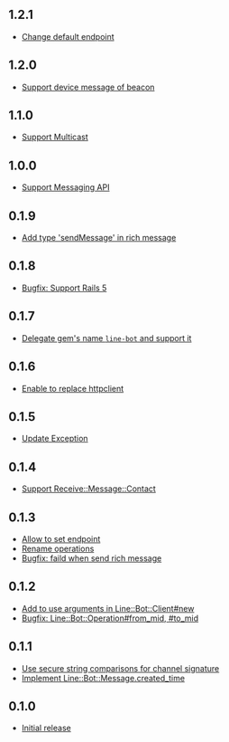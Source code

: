 1.2.1
-----
* [Change default endpoint](https://github.com/line/line-bot-sdk-ruby/pull/53)

1.2.0
-----
* [Support device message of beacon](https://github.com/line/line-bot-sdk-ruby/pull/50)

1.1.0
-----
* [Support Multicast](https://github.com/line/line-bot-sdk-ruby/pull/46)

1.0.0
-----
* [Support Messaging API](https://github.com/line/line-bot-sdk-ruby/pull/38)

0.1.9
-----
* [Add type 'sendMessage' in rich message](https://github.com/line/line-bot-sdk-ruby/pull/34)

0.1.8
-----
* [Bugfix: Support Rails 5](https://github.com/line/line-bot-sdk-ruby/pull/30)

0.1.7
-----
* [Delegate gem's name `line-bot` and support it](https://github.com/line/line-bot-sdk-ruby/issues/26)

0.1.6
-----
* [Enable to replace httpclient](https://github.com/line/line-bot-sdk-ruby/pull/24)

0.1.5
-----
* [Update Exception](https://github.com/line/line-bot-sdk-ruby/pull/18)

0.1.4
-----
* [Support Receive::Message::Contact](https://github.com/line/line-bot-sdk-ruby/pull/16)

0.1.3
-----
* [Allow to set endpoint](https://github.com/line/line-bot-sdk-ruby/pull/11)
* [Rename operations](https://github.com/line/line-bot-sdk-ruby/pull/14)
* [Bugfix: faild when send rich message](https://github.com/line/line-bot-sdk-ruby/pull/15)

0.1.2
-----
* [Add to use arguments in Line::Bot::Client#new](https://github.com/line/line-bot-sdk-ruby/pull/7)
* [Bugfix: Line::Bot::Operation#from_mid, #to_mid](https://github.com/line/line-bot-sdk-ruby/pull/6)

0.1.1
-----
* [Use secure string comparisons for channel signature](https://github.com/line/line-bot-sdk-ruby/pull/2)
* [Implement Line::Bot::Message.created_time](https://github.com/line/line-bot-sdk-ruby/pull/3)

0.1.0
-----
* [Initial release](https://github.com/line/line-bot-sdk-ruby/commit/a91d8701db2127f7e0a701245391e3c38d08a35e)
